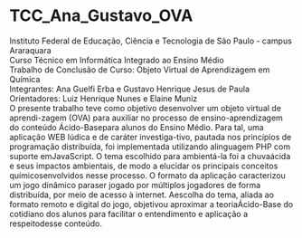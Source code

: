 # TCC_Ana_Gustavo_OVA
Instituto Federal de Educação, Ciência e Tecnologia de São Paulo - campus Araraquara<br/>
Curso Técnico em Informática Integrado ao Ensino Médio<br/>
Trabalho de Conclusão de Curso: Objeto Virtual de Aprendizagem em Química<br/>
Integrantes: Ana Guelfi Erba e Gustavo Henrique Jesus de Paula<br/>
Orientadores: Luiz Henrique Nunes e Elaine Muniz<br/>
O presente trabalho teve como objetivo desenvolver um objeto virtual de aprendi-zagem (OVA) para auxiliar no processo de ensino-aprendizagem do conteúdo Ácido-Basepara alunos do Ensino Médio. Para tal, uma aplicação WEB lúdica e de caráter investiga-tivo, pautada nos princípios de programação distribuída, foi implementada utilizando alinguagem PHP com suporte emJavaScript. O tema escolhido para ambientá-la foi a chuvaácida e seus impactos ambientais, de modo a elucidar os principais conceitos químicosenvolvidos nesse processo. O formato da aplicação caracterizou um jogo dinâmico paraser jogado por múltiplos jogadores de forma distribuída, por meio de acesso à internet. Aescolha do tema, aliada ao formato remoto e digital do jogo, objetivou aproximar a teoriaÁcido-Base do cotidiano dos alunos para facilitar o entendimento e aplicação a respeitodesse conteúdo.
